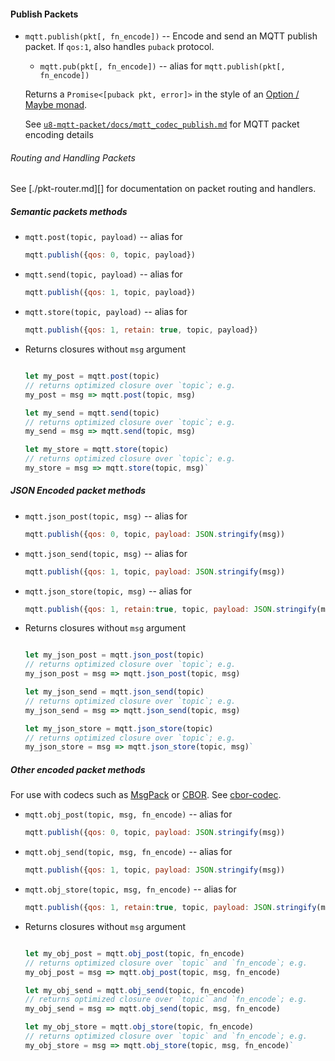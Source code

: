 #### Publish Packets


* `mqtt.publish(pkt[, fn_encode])` -- Encode and send an MQTT publish packet. If `qos:1`, also handles `puback` protocol.
  * `mqtt.pub(pkt[, fn_encode])` -- alias for `mqtt.publish(pkt[, fn_encode])`

  Returns a `Promise<[puback pkt, error]>` in the style of an [Option / Maybe monad](https://en.wikipedia.org/wiki/Option_type).

  See [`u8-mqtt-packet/docs/mqtt_codec_publish.md`](https://github.com/shanewholloway/js-u8-mqtt-packet/blob/master/docs/mqtt_codec_publish.md) for MQTT packet encoding details

###### Routing and Handling Packets

See [./pkt-router.md][] for documentation on packet routing and handlers.


##### Semantic packets methods

* `mqtt.post(topic, payload)` -- alias for

    ```javascript
    mqtt.publish({qos: 0, topic, payload})
    ```

* `mqtt.send(topic, payload)` -- alias for

    ```javascript
    mqtt.publish({qos: 1, topic, payload})
    ```

* `mqtt.store(topic, payload)` -- alias for

    ```javascript
    mqtt.publish({qos: 1, retain: true, topic, payload})
    ```

* Returns closures without `msg` argument

  ```javascript

  let my_post = mqtt.post(topic)
  // returns optimized closure over `topic`; e.g.
  my_post = msg => mqtt.post(topic, msg)

  let my_send = mqtt.send(topic)
  // returns optimized closure over `topic`; e.g.
  my_send = msg => mqtt.send(topic, msg)

  let my_store = mqtt.store(topic)
  // returns optimized closure over `topic`; e.g.
  my_store = msg => mqtt.store(topic, msg)`

  ```


##### JSON Encoded packet methods

* `mqtt.json_post(topic, msg)` -- alias for

    ```javascript
    mqtt.publish({qos: 0, topic, payload: JSON.stringify(msg))
    ```

* `mqtt.json_send(topic, msg)` -- alias for

    ```javascript
    mqtt.publish({qos: 1, topic, payload: JSON.stringify(msg))
    ```

* `mqtt.json_store(topic, msg)` -- alias for

    ```javascript
    mqtt.publish({qos: 1, retain:true, topic, payload: JSON.stringify(msg))
    ```

* Returns closures without `msg` argument

  ```javascript

  let my_json_post = mqtt.json_post(topic)
  // returns optimized closure over `topic`; e.g.
  my_json_post = msg => mqtt.json_post(topic, msg)

  let my_json_send = mqtt.json_send(topic)
  // returns optimized closure over `topic`; e.g.
  my_json_send = msg => mqtt.json_send(topic, msg)

  let my_json_store = mqtt.json_store(topic)
  // returns optimized closure over `topic`; e.g.
  my_json_store = msg => mqtt.json_store(topic, msg)`

  ```

##### Other encoded packet methods

For use with codecs such as [MsgPack](https://msgpack.org) or [CBOR](http://cbor.io).
See [cbor-codec](https://github.com/shanewholloway/js-cbor-codec).


* `mqtt.obj_post(topic, msg, fn_encode)` -- alias for

    ```javascript
    mqtt.publish({qos: 0, topic, payload: JSON.stringify(msg))
    ```

* `mqtt.obj_send(topic, msg, fn_encode)` -- alias for

    ```javascript
    mqtt.publish({qos: 1, topic, payload: JSON.stringify(msg))
    ```

* `mqtt.obj_store(topic, msg, fn_encode)` -- alias for

    ```javascript
    mqtt.publish({qos: 1, retain:true, topic, payload: JSON.stringify(msg))`
    ```

* Returns closures without `msg` argument

  ```javascript

  let my_obj_post = mqtt.obj_post(topic, fn_encode)
  // returns optimized closure over `topic` and `fn_encode`; e.g.
  my_obj_post = msg => mqtt.obj_post(topic, msg, fn_encode)

  let my_obj_send = mqtt.obj_send(topic, fn_encode)
  // returns optimized closure over `topic` and `fn_encode`; e.g.
  my_obj_send = msg => mqtt.obj_send(topic, msg, fn_encode)

  let my_obj_store = mqtt.obj_store(topic, fn_encode)
  // returns optimized closure over `topic` and `fn_encode`; e.g.
  my_obj_store = msg => mqtt.obj_store(topic, msg, fn_encode)`

  ```

